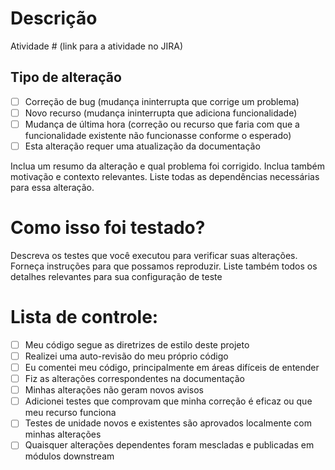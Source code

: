 # Descrição

Atividade # (link para a atividade no JIRA)

## Tipo de alteração

- [ ] Correção de bug (mudança ininterrupta que corrige um problema)
- [ ] Novo recurso (mudança ininterrupta que adiciona funcionalidade)
- [ ] Mudança de última hora (correção ou recurso que faria com que a funcionalidade existente não funcionasse conforme o esperado)
- [ ] Esta alteração requer uma atualização da documentação

Inclua um resumo da alteração e qual problema foi corrigido. Inclua também motivação e contexto relevantes. Liste todas as dependências necessárias para essa alteração.

# Como isso foi testado?

Descreva os testes que você executou para verificar suas alterações. Forneça instruções para que possamos reproduzir. Liste também todos os detalhes relevantes para sua configuração de teste

# Lista de controle:

- [ ] Meu código segue as diretrizes de estilo deste projeto
- [ ] Realizei uma auto-revisão do meu próprio código
- [ ] Eu comentei meu código, principalmente em áreas difíceis de entender
- [ ] Fiz as alterações correspondentes na documentação
- [ ] Minhas alterações não geram novos avisos
- [ ] Adicionei testes que comprovam que minha correção é eficaz ou que meu recurso funciona
- [ ] Testes de unidade novos e existentes são aprovados localmente com minhas alterações
- [ ] Quaisquer alterações dependentes foram mescladas e publicadas em módulos downstream
